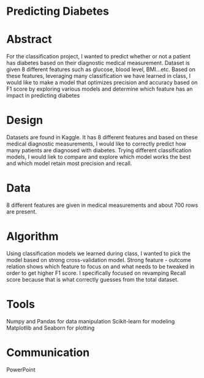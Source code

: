 # Predicting Diabetes

# Abstract
For the classification project, I wanted to predict whether or not a patient has diabetes based on their diagnostic medical measurement. Dataset is given 8 different features such as glucose, blood level, BMI...etc. Based on these features, leveraging many classification we have learned in class, I would like to make a model that optimizes precision and accuracy based on F1 score by exploring various models and determine which feature has an impact in predicting diabetes

# Design
Datasets are found in Kaggle. It has 8 different features and based on these medical diagnostic measurements, I would like to correctly predict how many patients are diagnosed with diabetes. Trying different classification models, I would liek to compare and explore which model works the best and which model retain most precision and recall. 

# Data
8 different features are given in medical measurements and about 700 rows are present. 

# Algorithm
Using classification models we learned during class, I wanted to pick the model based on strong cross-validation model. Strong feature - outcome relation shows which feature to focus on and what needs to be tweaked in order to get higher F1 score. I specifically focused on revamping Recall score because that is what correctly guesses from the total dataset. 

# Tools
Numpy and Pandas for data manipulation
Scikit-learn for modeling
Matplotlib and Seaborn for plotting

# Communication
PowerPoint

